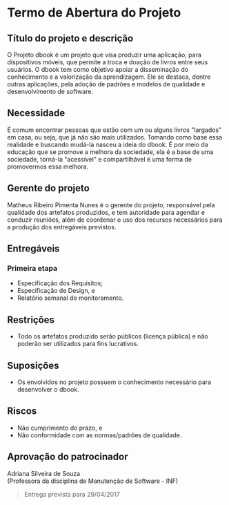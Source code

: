 # Termo de Abertura do Projeto

## Título do projeto e descrição

O Projeto dbook é um projeto que visa produzir uma aplicação, para dispositivos móveis, que permite a troca e doação de livros entre seus usuários. O dbook tem como objetivo apoiar a disseminação do conhecimento e a valorização da aprendizagem. Ele se destaca, dentre outras aplicações, pela adoção de padrões e modelos de qualidade e desenvolvimento de software.

## Necessidade

É comum encontrar pessoas que estão com um ou alguns livros "largados" em casa, ou seja, que já não são mais utilizados. Tomando como base essa realidade e buscando mudá-la nasceu a ideia do dbook. É por meio da educação que se promove a melhora da sociedade, ela é a base de uma sociedade, torná-la "acessível" e compartilhável é uma forma de promovermos essa melhora.

## Gerente do projeto

Matheus Ribeiro Pimenta Nunes é o gerente do projeto, responsável pela qualidade dos artefatos produzidos, e tem autoridade para agendar e conduzir reuniões, além de coordenar o uso dos recursos necessários para a produção dos entregáveis previstos.

## Entregáveis

### Primeira etapa
* Especificação dos Requisitos;
* Especificação de Design, e
* Relatório semanal de monitoramento.

## Restrições

* Todo os artefatos produzido serão públicos (licença pública) e não poderão ser utilizados para fins lucrativos.

## Suposições

* Os envolvidos no projeto possuem o conhecimento necessário para desenvolver o dbook.

## Riscos

* Não cumprimento do prazo, e
* Não conformidade com as normas/padrões de qualidade.

## Aprovação do patrocinador

Adriana Silveira de Souza  
(Professora da disciplina de Manutenção de Software - INF)  

> Entrega prevista para 29/04/2017
